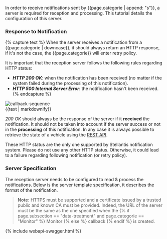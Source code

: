 In order to receive notifications sent by {{page.categorie | append: "s"}}, a server is required for reception and processing. This tutorial details the configuration of this server.

### Response to Notification

{% capture text %}
When the server receives a notification from a {{page.categorie | downcase}}, it should always return an HTTP response, if it's not the case, the {{page.categorie}} will enter retry policy.

It is important that the reception server follows the following rules regarding HTTP status:
- ***HTTP 200 OK***: when the notification has been received (no matter if the system failed during the processing of this notification).
- ***HTTP 500 Internal Server Error***: the notification hasn't been received.
{% endcapture %}
<div style="overflow: auto">

<img src="{{site.baseurl}}/assets/images/callback-sequence.svg" alt="callback-sequence" class="content-img-float-right">
<div>
{{text | markdownify}}
</div>
</div>

*200 OK* should always be the response of the server if it **received** the notification. It should not be taken into account if the server success or not in the **processing** of this notification. In any case it is always possible to retrieve the state of a vehicle using the [REST API]({{site.baseurl}}/specifications/{{page.subsection}}/api-reference/references#article).

These HTTP status are the only one supported by Stellantis notification system. Please do not use any other HTTP status. Otherwise, it could lead to a failure regarding following notification (or retry policy).


### Server Specification

The reception server needs to be configured to read & process the notifications. Below is the server template specification, it describes the format of the notification.

> **Note:** HTTPS must be supported and a certificate issued by a trusted public and known CA must be provided. Indeed, the URL of the server must be the same as the one specified when the {% if page.subsection == "data-treatment" and page.categorie == "Monitor" %} Monitor {% else %} callback {% endif %} is created.

{% include webapi-swagger.html %}